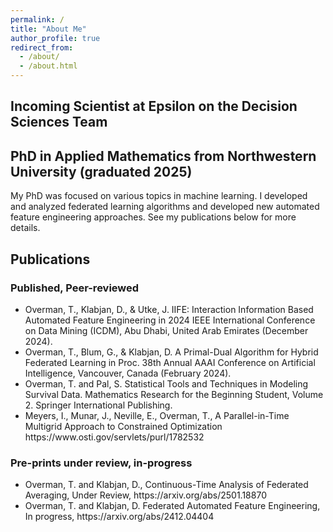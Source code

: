 ```yaml
---
permalink: /
title: "About Me"
author_profile: true
redirect_from: 
  - /about/
  - /about.html
---
```

<h2>Incoming Scientist at Epsilon on the Decision Sciences Team</h2>
<h2>PhD in Applied Mathematics from Northwestern University (graduated 2025)</h2>
My PhD was focused on various topics in machine learning. I developed and analyzed federated learning algorithms and developed new automated feature engineering approaches. See my publications below for more details.

<h2>Publications</h2>
<h3>Published, Peer-reviewed</h3>
<ul>
<li>Overman, T., Klabjan, D., & Utke, J. IIFE: Interaction Information Based Automated Feature Engineering in 2024 IEEE International Conference on Data Mining (ICDM), Abu Dhabi, United Arab Emirates (December 2024).</li>
<li>Overman, T., Blum, G., & Klabjan, D. A Primal-Dual Algorithm for Hybrid Federated Learning in Proc. 38th Annual AAAI Conference on Artificial Intelligence, Vancouver, Canada (February 2024).</li>
<li>Overman, T. and Pal, S. Statistical Tools and Techniques in Modeling Survival Data. Mathematics Research for the Beginning Student, Volume 2. Springer International Publishing.</li>
<li>Meyers, I., Munar, J., Neville, E., Overman, T., A Parallel-in-Time Multigrid Approach to Constrained Optimization https://www.osti.gov/servlets/purl/1782532</li>
</ul>

<h3>Pre-prints under review, in-progress</h3>
<ul>
<li>Overman, T. and Klabjan, D., Continuous-Time Analysis of Federated Averaging, Under Review, https://arxiv.org/abs/2501.18870</li>
<li>Overman, T. and Klabjan, D. Federated Automated Feature Engineering, In progress, https://arxiv.org/abs/2412.04404</li>
</ul>
